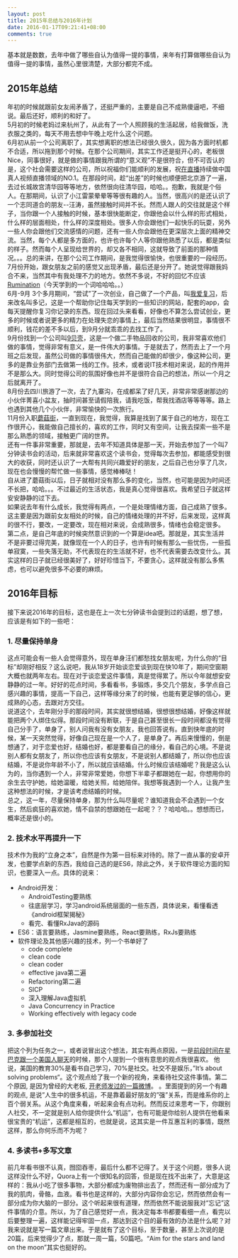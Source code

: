 ```yaml
---  
layout: post
title: 2015年总结与2016年计划
date: 2016-01-17T09:21:41+08:00  
comments: true  
---  
```


基本就是数数，去年中做了哪些自认为值得一提的事情，来年有打算做哪些自认为值得一提的事情，虽然心里很清楚，大部分都完不成。  

## 2015年总结
年初的时候就跟前女友闹矛盾了，还挺严重的，主要是自己不成熟傻逼吧，不细说。最后还好，顺利的和好了。  
5月初的时候老妈过来杭州了，从此有了一个人照顾我的生活起居，给我做饭，洗衣服之类的，每天不用去想中午晚上吃什么这个问题。  
6月初从前一个公司离职了，其实想离职的想法已经很久很久，因为各方面时机都不合适，所以拖到那个时候。在那个公司期间，其实工作还是挺开心的，老板很Nice，同事很好，就是做的事情跟我所谓的“意义观”不是很符合，但不可否认的是，这个社会需要这样的公司，所以祝福你们能顺利的发展，祝[在直播](http://a.app.qq.com/o/simple.jsp?pkgname=com.zbd)持续做中国真人视频直播领域的NO.1。在那段时间，趁“出差”的时候也顺便把北京游了一遍，去过长城故宫清华园等等地方，依然很向往清华园，哈哈。。抱歉，我就是个俗人。在那期间，认识了小江雷蒙晕晕等等很有趣的人。当然，很高兴的是还认识了一个志同道合的朋友--汪涛，虽然接触时间并不长。然而人跟人的交往就是这个样子，当你跟一个人接触的时候，基本很快能断定，你跟他会以什么样的形式相处，什么样的层面相处，什么样的深度相处。很多人你会跟他们一起快乐的玩耍，另外一些人你会跟他们交流感情的问题，还有一些人你会跟他在更深层次上面的精神交流。当然，每个人都是多方面的，也许也许每个人等你跟他熟悉了以后，都是类似的样子。然而每个人呈现给世界的，却又各不相同，这就导致了前面的那种情况。。。总的来讲，在那个公司工作期间，是我觉得很愉快，也很重要的一段经历。  
7月份开始，跟女朋友之前的感觉又出现矛盾，最后还是分开了。她说觉得跟我妈合不来，当然其中有我处理不力的地方。依然不多说，不好的回忆不应该[Rumination](http://open.163.com/movie/2015/10/G/O/MB5HOOGO0_MB5HPT9GO.html)（今天学到的一个词哈哈哈。。）  
6月-9月 3个多月期间，“尝试”了一次创业，自己做了一个产品，叫[我爱复习](http://woaifuxi.com/)，后来改名叫多记，这是一个帮助你记住每天学到的一些知识的网站，配套的app，会每天提醒你复习你记录的东西。现在回过头来看看，好像也不算怎么尝试创业，更多的时候或者说更多的精力在处理失恋的事情上，最后当然结果很明显，事情很不顺利，钱花的差不多以后，到9月分就乖乖的去找工作了。  
9月份找到一个公司叫[9贝壳](http://9beike.com/)，这是一个做二手物品回收的公司，我非常喜欢他们做的事情，觉得非常有意义，是一件伟大的事情。于是就去了，然而去上了一个月班之后发现，虽然公司做的事情很伟大，然而自己能做的却很少，像这种公司，更多的是靠业务部门去做第一线的工作。技术，或者说IT技术相对来说，起的作用并不是那么大。同时觉得公司的氛围好像也并不是很符合自己的想法，所以一个月之后就离开了。  
8月份去四川旅游了一次，去了九寨沟，在成都呆了好几天，非常非常感谢那边的小伙伴菁喜小盆友，抽时间甚至请假陪我，请我吃饭，帮我找酒店等等等等。路上也遇到其他几个小伙伴，非常愉快的一次旅行。  
11月份入职[蘑菇街](http://www.mogujie.com/)，一直到现在，我觉得，我算是找到了属于自己的地方，现在工作很开心，我能做自己擅长的，喜欢的工作，同时又有空间，让我去探索一些不是那么熟悉的领域，接触更广阔的世界。  
还有一件事非常重要，那就是，去年不知道具体是那一天，开始去参加了一个叫7分钟读书会的活动，后来就非常喜欢这个读书会，觉得每次去参加，都能感受到很大的收获，同时还认识了一大帮有共同兴趣爱好的朋友，之后自己也分享了几次，现在也会慢慢的帮忙做一些事情，感觉棒棒哒！  
自从进了蘑菇街以后，日子就相对没有那么多的变化，当然，也可能是因为时间还不长把，哈哈。。。不过最近的生活状态，我是真心觉得很喜欢。我希望日子就这样安安静静的过下去。  
如果说去年有什么成长，我觉得有两点，一个是处理情绪方面，自己成熟了很多。这主要是因为跟前女友相处的时候，自己的情绪处理的并不好，后来发现，这样真的很不行，要改，一定要改，现在相对来说，会成熟很多，情绪也会稳定很多。  
第二点，是自己年底的时候突然意识到的一个算是idea吧。那就是，其实生活并不是非要过得完美，就像现在一个人的日子，也许有时候有那么一些忧伤，一些孤单寂寞，一些失落无助，不代表现在的生活就不好，也不代表需要去改变什么。其实这样的日子就已经很美好了，好好珍惜当下，不要贪心，这样就没有那么多焦虑，也可以避免很多不必要的麻烦。  

## 2016年目标  
接下来说2016年的目标，这也是在上一次七分钟读书会提到过的话题，想了想，应该是有如下的一些吧：  
### 1. 尽量保持单身  
这点可能会有一些人会觉得意外，现在单身汪们都愁找女朋友呢，为什么你的“目标”却刚好相反？这么说吧，我从18岁开始谈恋爱谈到现在快10年了，期间空窗期大概也就两年左右。现在对于谈恋爱这件事情，真是觉得累了。所以今年就想安安静静的过一年。好好的花点时间，多看看书，多锻炼，多交几个朋友，多学点自己感兴趣的事情，提高一下自己，这样等缘分来了的时候，也能有更足够的信心，更成熟的心态，去跟对方交往。  
说道这个，去年刚分手的那段时间，其实就很想结婚，很想很想结婚，好像这样就能把两个人绑住似得。那段时间没有断联，于是自己甚至很长一段时间都没有觉得自己分手了，单身了，别人问我有没有女朋友，我也回答说有。直到快年底的时候，某一天突然觉得，好像自己现在是一个人了，是单身了。再后来慢慢的，倒是想通了，对于恋爱也好，结婚也好，都是要看自己的缘分，看自己的心境。不是说别人都有女朋友了，所以你也应该有女朋友，不是说别人都结婚了，所以你也应该结婚，不是说你年龄不小了，所以就应该结婚。什么时候应该结婚呢？我是这么认为的，当你遇到一个人，非常非常爱她，你想下半辈子都跟她在一起，你想用你的余生去守护她，给她温暖，给她关照，给她陪伴。我想等我遇到一个人，让我产生这种想法的时候，才是该考虑结婚的时候。  
总之，这一年，尽量保持单身，那为什么叫尽量呢？谁知道我会不会遇到一个女生，然后疯狂的喜欢她，情不自禁的想跟她在一起呢？？？哈哈哈。。想想而已，概率还是很小的。  
### 2. 技术水平再提升一下  
技术作为我的“立身之本”，自然是作为第一目标来对待的。除了一直从事的安卓开发，也要学点新的东西，我给自己选的是ES6，除此之外，关于软件理论方面的知识，也要深入一点。具体的说来：  

- Android开发：  
    - AndroidTesting要熟练  
    - 往底层学习，学习android系统层面的一些东西，具体说来，看懂看透《android框架揭秘》  
    - 看完、看懂RxJava的源码  
- ES6：语言要熟练，Jasmine要熟练，React要熟练，RxJs要熟练  
- 软件理论及其他感兴趣的技术，列一个书单好了  
    - code complete  
    - clean code  
    - clean coder  
    - effective java第二遍  
    - Refactoring第二遍  
    - SICP  
    - 深入理解Java虚拟机  
    - Java Concurrency in Practice  
    - Working effectively with legacy code  

### 3. 多参加社交  
把这个列为任务之一，或者说冒出这个想法，其实有两点原因，一是[前段时间在星巴克跟一个美国人聊天](http://chriszou.com/2015/12/27/something-i-learned-talking-to-an-american.html)的时候，那个人提到一个很有意思的观点我很喜欢。 他说，美国的教育30%是看书自己学习，70%是社交。社交不是娱乐，”It’s about solving problems“。这个观点给了我一个新的视角，来看待社交这件事情。第二个原因, 是因为曾经的大老板, [开老师发过的一篇微博](http://weibo.com/1197161814/Db4A8rZkO?type=comment#_rnd1451778288723)。 。里面提到的另一个有趣的观点, 是说”人生中的很多机运，不是靠着最好朋友的”强”关系，而是维系你的上百个弱关系。从这个角度来看，听起来会有点功利。然而反过来思考一下，你跟别人社交，不一定就是别人给你提供什么“机运”，也有可能是你给别人提供在他看来很宝贵的“机运”，这都是相互的，也就是说，这其实是一件互惠互利的事情，既然这样，那么你何乐而不为呢？  

### 4. 多读书+多写文章  
前几年看书很不认真，囫囵吞枣，最后什么都不记得了。关于这个问题，很多人说这样没什么不好，Quora上有一个很知名的回答，但是现在找不出来了，大意是这样的：我从小吃了很多事物，大部分都成为废物排出去了，然而还有一部分成为了我的肌肉，骨骼，血液。看书也是这样的，大部分内容你会忘记，然而依然会有一部分成为你大脑的一部分。这个听起来很有道理，然而依然不能说服我对“忘记”这件事情的介意。所以，为了自己感觉好一点，我决定每本书都要看细一点，看完以后要整理一遍，这样能记得牢固一点，那达到这个目的最有效的办法是什么呢？对我来说就是写一篇文章出来。于是就有了这个目标，至于数量，甚至上次说的是20篇，后来觉得少了点，那就一周一篇，50篇吧。“Aim for the stars and land on the moon”其实也挺好的。  
